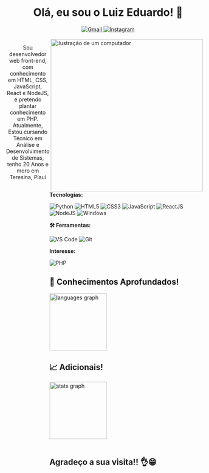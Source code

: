 <h1 align="center"> Olá, eu sou o Luiz Eduardo! 👋 </h1>
<div align="center">
  <a href="mailto:gleidsontech@gmail.com" title="Email">
    <img src="https://img.shields.io/badge/-Gmail-FF0000?style=for-the-badge&logo=gmail&logoColor=white" alt="Gmail"/>
  </a>
  <a href="https://www.instagram.com/luiz_eduardo19_/" title="Instagram">
    <img src="https://img.shields.io/badge/-Instagram-DF0174?style=for-the-badge&logo=instagram&logoColor=white" alt="Instagram"/>
  </a>
</div>
</br>
<div style="display: flex; align-items: flex-start; justify-content: center; min-height: 300px;">
  <div>
    <p align="center">Sou desenvolvedor web front-end, com conhecimento em HTML, CSS, JavaScript, React e NodeJS, e pretendo plantar conhecimento em PHP. Atualmente, Estou cursando Técnico em Análise e Desenvolvimento de Sistemas, tenho 20 Anos e moro em Teresina, Píaui</p>
  </div>

  <div align="left">
      <img src="https://raw.githubusercontent.com/MicaelliMedeiros/micaellimedeiros/master/image/computer-illustration.png" align="right" alt="ilustração de um computador" width="400px" style="margin-right: 20px;">
<p>
  <strong>
    Tecnologias:
  </strong>
  <p>
    <img src="https://img.shields.io/badge/Python-14354C?style=for-the-badge&logo=python&logoColor=white" alt="Python"/>
    <img src="https://img.shields.io/badge/HTML5-E34F26?style=for-the-badge&logo=html5&logoColor=white" alt="HTML5"/>
    <img src="https://img.shields.io/badge/CSS3-1572B6?style=for-the-badge&logo=css3&logoColor=white" alt="CSS3"/>
    <img src="https://img.shields.io/badge/JavaScript-F7DF1E?style=for-the-badge&logo=javascript&logoColor=black" alt="JavaScript"/>
    <img src="https://img.shields.io/badge/React-20232A?style=for-the-badge&logo=react&logoColor=61DAFB" alt="ReactJS"/>
    <img src="https://img.shields.io/badge/Node.js-43853D?style=for-the-badge&logo=node.js&logoColor=white" alt="NodeJS"/>
    <img src="https://img.shields.io/badge/Windows-0078D6?style=for-the-badge&logo=windows&logoColor=white" alt="Windows"
  </p>
</p>

<p>
  <strong>
    🛠️ Ferramentas:
  </strong>
  <p>
    <img src="https://img.shields.io/badge/Visual_Studio_Code-0078D4?style=for-the-badge&logo=visual%20studio%20code&logoColor=white" alt="VS Code"/>
    <img src="https://img.shields.io/badge/-Git-1c1c1c?style=for-the-badge&logo=git&logoColor=white" alt="Git"/>
  </p>

<p>
  <strong>
    Interesse:
  </strong>
  <p>
    <img src="https://img.shields.io/badge/-PHP-1c1c1c?style=for-the-badge&logo=php&logoColor=white" alt="PHP"/>
  </p>
</p>

## 🧠 Conhecimentos Aprofundados!

<img src="https://github-readme-stats.vercel.app/api/top-langs?username=LuizEduardo20&locale=en&hide_title=false&layout=compact&card_width=320&langs_count=10&theme=algolia&hide_border=true&order=2" height="150" alt="languages graph"/></br>

## 📈 Adicionais!

<img src="https://github-readme-stats.vercel.app/api?username=LuizEduardo20&hide_title=false&hide_rank=false&show_icons=true&include_all_commits=true&count_private=true&disable_animations=false&theme=algolia&locale=en&hide_border=true&order=1" height="150" alt="stats graph"/></br></br>
## Agradeço a sua visita!! 👌😁
